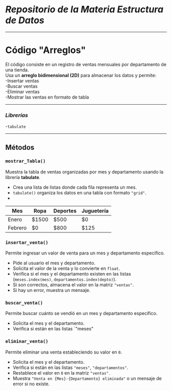 
# *Repositorio de la Materia Estructura de Datos*
---
# **Código "Arreglos"**

El código consiste en un registro de ventas mensuales por departamento de una tienda.  
Usa un **arreglo bidimensional (2D)** para almacenar los datos y permite:  
-Insertar ventas  
-Buscar ventas  
-Eliminar ventas  
-Mostrar las ventas en formato de tabla  

---
### *Librerías*
-`tabulate` 

---
## **Métodos** 

### `mostrar_Tabla()`  
Muestra la tabla de ventas organizadas por mes y departamento usando la librería **tabulate**.  
- Crea una lista de listas donde cada fila representa un mes.  
- `tabulate()` organiza los datos en una tabla con formato `"grid"`.
- 
| Mes      | Ropa  | Deportes | Juguetería |
|----------|-------|----------|------------|
| Enero    | $1500 | $500     | $0         |
| Febrero  | $0    | $800     | $125       |


### `insertar_venta()`  
Permite ingresar un valor de venta para un mes y departamento específico.  
- Pide al usuario el mes y departamento.  
- Solicita el valor de la venta y lo convierte en `float`.  
- Verifica si el mes y el departamento existen en las listas (`meses.index(mes)`, `departamentos.index(depto)`).  
- Si son correctos, almacena el valor en la matriz `"ventas"`.  
- Si hay un error, muestra un mensaje.  

### `buscar_venta()`  
Permite buscar cuánto se vendió en un mes y departamento específico.  
- Solicita el mes y el departamento.  
- Verifica si están en las listas `"meses"

### `eliminar_venta()`  
Permite eliminar una venta estableciendo su valor en `0`.  
- Solicita el mes y el departamento.  
- Verifica si están en las listas `"meses"`, `"departamentos"`.  
- Restablece el valor en `0` en la matriz `"ventas"`.  
- Muestra `"Venta en {Mes}-{Departamento} eliminada"` o un mensaje de error si no existe.  
